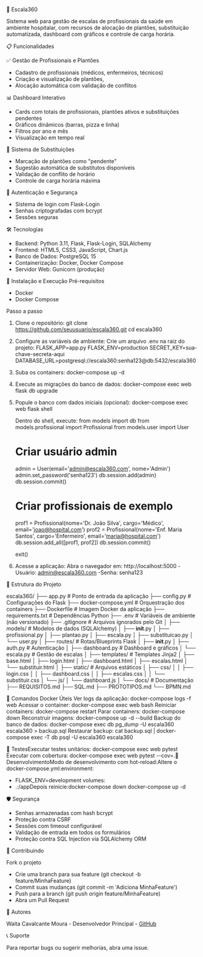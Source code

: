 🏥 Escala360

Sistema web para gestão de escalas de profissionais da saúde em ambiente hospitalar, com recursos de alocação de plantões, substituição automatizada, dashboard com gráficos e controle de carga horária.

📋 Funcionalidades

✅ Gestão de Profissionais e Plantões
- Cadastro de profissionais (médicos, enfermeiros, técnicos)
- Criação e visualização de plantões,
- Alocação automática com validação de conflitos

📊 Dashboard Interativo
- Cards com totais de profissionais, plantões ativos e substituições pendentes
- Gráficos dinâmicos (barras, pizza e linha)
- Filtros por ano e mês
- Visualização em tempo real

🔄 Sistema de Substituições
- Marcação de plantões como "pendente"
- Sugestão automática de substitutos disponíveis
- Validação de conflito de horário
- Controle de carga horária máxima

🔐 Autenticação e Segurança
- Sistema de login com Flask-Login
- Senhas criptografadas com bcrypt
- Sessões seguras

🛠 Tecnologias
- Backend: Python 3.11, Flask, Flask-Login, SQLAlchemy
- Frontend: HTML5, CSS3, JavaScript, Chart.js
- Banco de Dados: PostgreSQL 15
- Containerização: Docker, Docker Compose
- Servidor Web: Gunicorn (produção)

🚀 Instalação e Execução
Pré-requisitos
- Docker
- Docker Compose

Passo a passo

1. Clone o repositório: git clone https://github.com/seuusuario/escala360.git
cd escala360

2. Configure as variáveis de ambiente:
   Crie um arquivo .env na raiz do projeto:
       FLASK_APP=app.py
       FLASK_ENV=production
       SECRET_KEY=sua-chave-secreta-aqui
       DATABASE_URL=postgresql://escala360:senha123@db:5432/escala360
   
3. Suba os containers:
    docker-compose up -d

4. Execute as migrações do banco de dados:
    docker-compose exec web flask db upgrade
   
5. Popule o banco com dados iniciais (opcional):
    docker-compose exec web flask shell

   Dentro do shell, execute:
    from models import db
    from models.profissional import Profissional
    from models.user import User
   
    # Criar usuário admin
    admin = User(email='admin@escala360.com', nome='Admin')
    admin.set_password('senha123')
    db.session.add(admin)
    db.session.commit()
    
    # Criar profissionais de exemplo
    prof1 = Profissional(nome='Dr. João Silva', cargo='Médico', email='joao@hospital.com')
    prof2 = Profissional(nome='Enf. Maria Santos', cargo='Enfermeiro', email='maria@hospital.com')
    db.session.add_all([prof1, prof2])
    db.session.commit()
    
    exit()

6. Acesse a aplicação:
Abra o navegador em: http://localhost:5000
-Usuário: admin@escala360.com
-Senha: senha123



📂 Estrutura do Projeto

escala360/
├── app.py                    # Ponto de entrada da aplicação
├── config.py                 # Configurações do Flask
├── docker-compose.yml        # Orquestração dos containers
├── Dockerfile                # Imagem Docker da aplicação
├── requirements.txt          # Dependências Python
├── .env                      # Variáveis de ambiente (não versionado)
├── .gitignore               # Arquivos ignorados pelo Git
│
├── models/                   # Modelos de dados (SQLAlchemy)
│   ├── __init__.py
│   ├── profissional.py
│   ├── plantao.py
│   ├── escala.py
│   ├── substituicao.py
│   └── user.py
│
├── routes/                   # Rotas/Blueprints Flask
│   ├── __init__.py
│   ├── auth.py              # Autenticação
│   ├── dashboard.py         # Dashboard e gráficos
│   └── escala.py            # Gestão de escalas
│
├── templates/                # Templates Jinja2
│   ├── base.html
│   ├── login.html
│   ├── dashboard.html
│   ├── escalas.html
│   └── substituir.html
│
├── static/                   # Arquivos estáticos
│   ├── css/
│   │   ├── login.css
│   │   ├── dashboard.css
│   │   ├── escalas.css
│   │   └── substituir.css
│   └── js/
│       └── dashboard.js
│
└── docs/                     # Documentação
    ├── REQUISITOS.md
    ├── SQL.md
    ├── PROTOTIPOS.md
    └── BPMN.md
    
    
🐳 Comandos Docker Úteis
Ver logs da aplicação:
    docker-compose logs -f web
Acessar o container:
    docker-compose exec web bash
Reiniciar containers:
    docker-compose restart
Parar containers:
    docker-compose down
Reconstruir imagens:
    docker-compose up -d --build
Backup do banco de dados:
    docker-compose exec db pg_dump -U escala360 escala360 > backup.sql
Restaurar backup:
    cat backup.sql | docker-compose exec -T db psql -U escala360 escala360


🧪 TestesExecutar testes unitários:
    docker-compose exec web pytest
Executar com cobertura:
    docker-compose exec web pytest --cov=.🔧 DesenvolvimentoModo de desenvolvimento com hot-reload:Altere o docker-compose.yml:environment:
  - FLASK_ENV=development
volumes:
  - .:/appDepois reinicie:docker-compose down
docker-compose up -d

🛡️ Segurança

- Senhas armazenadas com hash bcrypt
- Proteção contra CSRF
- Sessões com timeout configurável
- Validação de entrada em todos os formulários
- Proteção contra SQL Injection via SQLAlchemy ORM

🤝 Contribuindo

Fork o projeto
- Crie uma branch para sua feature (git checkout -b feature/MinhaFeature)
- Commit suas mudanças (git commit -m 'Adiciona MinhaFeature')
- Push para a branch (git push origin feature/MinhaFeature)
- Abra um Pull Request

👥 Autores

Waita Cavalcante Moura - Desenvolvedor Principal - [GitHub](https://github.com/Waitac)

📞 Suporte

Para reportar bugs ou sugerir melhorias, abra uma issue.
